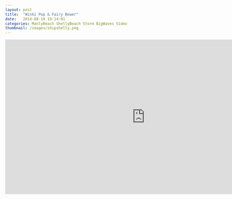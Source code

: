 ```yaml
---
layout: post
title:  "Winki Pop & Fairy Bower"
date:   2014-08-18 19:14:01
categories: ManlyBeach ShellyBeach Storm BigWaves Video
thumbnail: /images/shipshelly.png
---
```


<iframe width="900" height="500" src="https://www.youtube.com/embed/y4oVZCVM3OY" frameborder="0" allowfullscreen="allowfullscreen"> </iframe>
